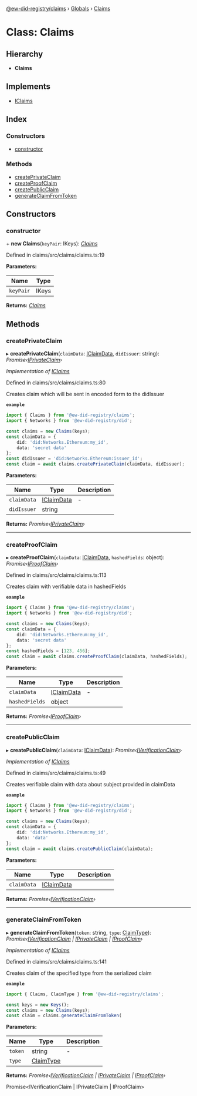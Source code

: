 [@ew-did-registry/claims](../README.md) › [Globals](../globals.md) › [Claims](claims.md)

# Class: Claims

## Hierarchy

* **Claims**

## Implements

* [IClaims](../interfaces/iclaims.md)

## Index

### Constructors

* [constructor](claims.md#constructor)

### Methods

* [createPrivateClaim](claims.md#createprivateclaim)
* [createProofClaim](claims.md#createproofclaim)
* [createPublicClaim](claims.md#createpublicclaim)
* [generateClaimFromToken](claims.md#generateclaimfromtoken)

## Constructors

###  constructor

\+ **new Claims**(`keyPair`: IKeys): *[Claims](claims.md)*

Defined in claims/src/claims/claims.ts:19

**Parameters:**

Name | Type |
------ | ------ |
`keyPair` | IKeys |

**Returns:** *[Claims](claims.md)*

## Methods

###  createPrivateClaim

▸ **createPrivateClaim**(`claimData`: [IClaimData](../interfaces/iclaimdata.md), `didIssuer`: string): *Promise‹[IPrivateClaim](../interfaces/iprivateclaim.md)›*

*Implementation of [IClaims](../interfaces/iclaims.md)*

Defined in claims/src/claims/claims.ts:80

Creates claim which will be sent in encoded form to the didIssuer

**`example`** 
```typescript
import { Claims } from '@ew-did-registry/claims';
import { Networks } from '@ew-did-registry/did';

const claims = new Claims(keys);
const claimData = {
    did: 'did:Networks.Ethereum:my_id',
    data: 'secret data'
};
const didIssuer = 'did:Networks.Ethereum:issuer_id';
const claim = await claims.createPrivateClaim(claimData, didIssuer);
```

**Parameters:**

Name | Type | Description |
------ | ------ | ------ |
`claimData` | [IClaimData](../interfaces/iclaimdata.md) | - |
`didIssuer` | string |   |

**Returns:** *Promise‹[IPrivateClaim](../interfaces/iprivateclaim.md)›*

___

###  createProofClaim

▸ **createProofClaim**(`claimData`: [IClaimData](../interfaces/iclaimdata.md), `hashedFields`: object): *Promise‹[IProofClaim](../interfaces/iproofclaim.md)›*

Defined in claims/src/claims/claims.ts:113

Creates claim with verifiable data in hashedFields

**`example`** 
```typescript
import { Claims } from '@ew-did-registry/claims';
import { Networks } from '@ew-did-registry/did';

const claims = new Claims(keys);
const claimData = {
    did: 'did:Networks.Ethereum:my_id',
    data: 'secret data'
};
const hashedFields = [123, 456];
const claim = await claims.createProofClaim(claimData, hashedFields);
```

**Parameters:**

Name | Type | Description |
------ | ------ | ------ |
`claimData` | [IClaimData](../interfaces/iclaimdata.md) | - |
`hashedFields` | object |   |

**Returns:** *Promise‹[IProofClaim](../interfaces/iproofclaim.md)›*

___

###  createPublicClaim

▸ **createPublicClaim**(`claimData`: [IClaimData](../interfaces/iclaimdata.md)): *Promise‹[IVerificationClaim](../interfaces/iverificationclaim.md)›*

*Implementation of [IClaims](../interfaces/iclaims.md)*

Defined in claims/src/claims/claims.ts:49

Creates verifiable claim with data about subject provided in claimData

**`example`** 
```typescript
import { Claims } from '@ew-did-registry/claims';
import { Networks } from '@ew-did-registry/did';

const claims = new Claims(keys);
const claimData = {
    did: 'did:Networks.Ethereum:my_id',
    data: 'data'
};
const claim = await claims.createPublicClaim(claimData);
```

**Parameters:**

Name | Type | Description |
------ | ------ | ------ |
`claimData` | [IClaimData](../interfaces/iclaimdata.md) |   |

**Returns:** *Promise‹[IVerificationClaim](../interfaces/iverificationclaim.md)›*

___

###  generateClaimFromToken

▸ **generateClaimFromToken**(`token`: string, `type`: [ClaimType](../enums/claimtype.md)): *Promise‹[IVerificationClaim](../interfaces/iverificationclaim.md) | [IPrivateClaim](../interfaces/iprivateclaim.md) | [IProofClaim](../interfaces/iproofclaim.md)›*

*Implementation of [IClaims](../interfaces/iclaims.md)*

Defined in claims/src/claims/claims.ts:141

Creates claim of the specified type from the serialized claim

**`example`** 
```typescript
import { Claims, ClaimType } from '@ew-did-registry/claims';

const keys = new Keys();
const claims = new Claims(keys);
const claim = claims.generateClaimFromToken(
```

**Parameters:**

Name | Type | Description |
------ | ------ | ------ |
`token` | string | - |
`type` | [ClaimType](../enums/claimtype.md) |   |

**Returns:** *Promise‹[IVerificationClaim](../interfaces/iverificationclaim.md) | [IPrivateClaim](../interfaces/iprivateclaim.md) | [IProofClaim](../interfaces/iproofclaim.md)›*

Promise<IVerificationClaim | IPrivateClaim | IProofClaim>
